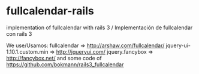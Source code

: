 fullcalendar-rails
==================

implementation of fullcalendar with rails 3 / Implementación de fullcalendar con rails 3

We use/Usamos:
fullcalendar => http://arshaw.com/fullcalendar/
jquery-ui-1.10.1.custom.min => http://jqueryui.com/
jquery.fancybox =>  http://fancybox.net/
and some code of  https://github.com/bokmann/rails3_fullcalendar
